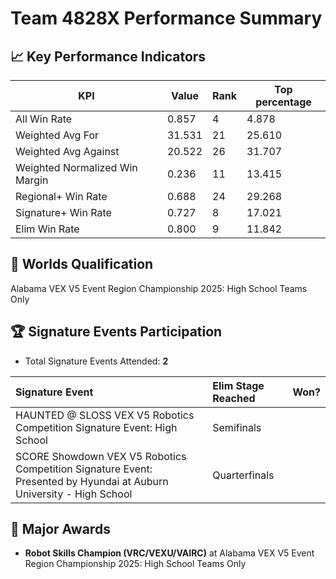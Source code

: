 # Team 4828X Performance Summary

## 📈 Key Performance Indicators
| KPI | Value | Rank | Top percentage |
| --- | ----- | ---- | ----- |
| All Win Rate | 0.857 | 4 | 4.878 |
| Weighted Avg For | 31.531 | 21 | 25.610 |
| Weighted Avg Against | 20.522 | 26 | 31.707 |
| Weighted Normalized Win Margin | 0.236 | 11 | 13.415 |
| Regional+ Win Rate | 0.688 | 24 | 29.268 |
| Signature+ Win Rate | 0.727 | 8 | 17.021 |
| Elim Win Rate | 0.800 | 9 | 11.842 |


## 🎯 Worlds Qualification
Alabama VEX V5 Event Region Championship 2025: High School Teams Only

## 🏆 Signature Events Participation
- Total Signature Events Attended: **2**

| Signature Event | Elim Stage Reached | Won? |
|:----------------|:-------------------|:----|
| HAUNTED @ SLOSS VEX V5 Robotics Competition Signature Event: High School | Semifinals |  |
| SCORE Showdown VEX V5 Robotics Competition Signature Event: Presented by Hyundai at Auburn University - High School | Quarterfinals |  |


## 🥇 Major Awards
- **Robot Skills Champion (VRC/VEXU/VAIRC)** at Alabama VEX V5 Event Region Championship 2025: High School Teams Only

